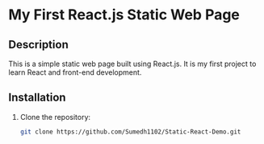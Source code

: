 # My First React.js Static Web Page  

## Description  
This is a simple static web page built using React.js. It is my first project to learn React and front-end development.  

## Installation  
1. Clone the repository:  
   ```sh
   git clone https://github.com/Sumedh1102/Static-React-Demo.git



